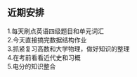## 近期安排
1.每天刷点英语四级题目和单元词汇<br>
2.今天直接搞完数据结构作业<br>
3.抓紧复习高数和大学物理，做好知识的整理<br>
4.在考前看看近代史和习概<br>
5.电分的知识整合
